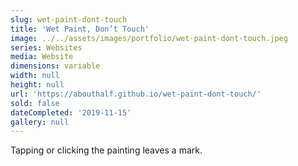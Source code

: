 ```yaml
---
slug: wet-paint-dont-touch
title: 'Wet Paint, Don’t Touch'
image: ../../assets/images/portfolio/wet-paint-dont-touch.jpeg
series: Websites
media: Website
dimensions: variable
width: null
height: null
url: 'https://abouthalf.github.io/wet-paint-dont-touch/'
sold: false
dateCompleted: '2019-11-15'
gallery: null
---
```

Tapping or clicking the painting leaves a mark.
